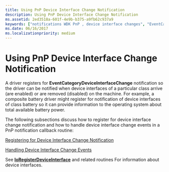 ```yaml
---
title: Using PnP Device Interface Change Notification
description: Using PnP Device Interface Change Notification
ms.assetid: 2ed3518a-601f-4e9b-b375-a9fb62c937a9
keywords: ["notifications WDK PnP , device interface changes", "EventCategoryDeviceInterfaceChange notification", "device interface change notifications WDK PnP"]
ms.date: 06/16/2017
ms.localizationpriority: medium
---
```


# Using PnP Device Interface Change Notification





A driver registers for **EventCategoryDeviceInterfaceChange** notification so the driver can be notified when device interfaces of a particular class arrive (are enabled) or are removed (disabled) on the machine. For example, a composite battery driver might register for notification of device interfaces of class battery so it can provide information to the operating system about total available battery power.

The following subsections discuss how to register for device interface change notification and how to handle device interface change events in a PnP notification callback routine:

[Registering for Device Interface Change Notification](registering-for-device-interface-change-notification.md)

[Handling Device Interface Change Events](handling-device-interface-change-events.md)

See [**IoRegisterDeviceInterface**](https://docs.microsoft.com/windows-hardware/drivers/ddi/wdm/nf-wdm-ioregisterdeviceinterface) and related routines For information about device interfaces.

 

 




